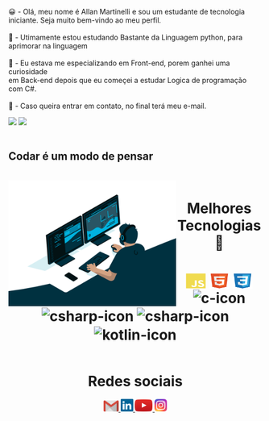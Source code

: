 😀 - Olá, meu nome é Allan Martinelli e sou um estudante de tecnologia iniciante. Seja muito bem-vindo ao meu perfil.<br>
<br>
🤯 - Utimamente estou estudando Bastante da Linguagem python, para aprimorar na linguagem<br>
<br>
🤣 - Eu estava me especializando em Front-end, porem ganhei uma curiosidade<br>em Back-end depois que eu começei a estudar Logica de programação com C#.<br>
<br>
📩 - Caso queira entrar em contato, no final terá meu e-mail.



<div >
  <img height="180em" src="https://github-readme-stats.vercel.app/api?username=Allan-Souza13&show_icons=true&theme=great-gatsby&include_all_commits=true&count_private=true"/>
  <img height="180em" src="https://github-readme-stats.vercel.app/api/top-langs/?username=Allan-Souza13&layout=compact&langs_count=16&theme=great-gatsby"/>
</div>
<br>

## Codar é um modo de pensar
<div align ="center">
<div style="display: inline-block"><br>
  <img align="left" height="250" alt="coding-time" src="code.gif">
  <h1 align="center">Melhores Tecnologias 👾<h1>
  <img align="center" height="30" width="40" alt="js-icon"  src="https://raw.githubusercontent.com/devicons/devicon/master/icons/javascript/javascript-plain.svg">
  <img align="center" height="30" width="40" alt="html-icon" src="https://raw.githubusercontent.com/devicons/devicon/master/icons/html5/html5-original.svg">
  <img align="center" height="30" width="40" alt="css-icon" src="https://raw.githubusercontent.com/devicons/devicon/master/icons/css3/css3-original.svg">
  <img align="center" height="30" width="40" alt="c-icon" src="https://cdn.jsdelivr.net/gh/devicons/devicon/icons/cplusplus/cplusplus-original.svg" />
  <img align="center" height="30" width="40" alt="csharp-icon" src="https://cdn.jsdelivr.net/gh/devicons/devicon/icons/csharp/csharp-original.svg" />
  <img align="center" height="30" width="40" alt="csharp-icon" src="https://cdn.jsdelivr.net/gh/devicons/devicon/icons/python/python-original.svg" />
  <img align="center" height="30" width="40" alt="kotlin-icon" i class="devicon-kotlin-plain-wordmark colored"></i>



  
</div>
    <div>
   <h1>Redes sociais</h1>
  <a href = "mailto: vejeta300@hotmail.com">
    <img width="30" src="gmail.svg">
  </a>
  <a href = "https://www.linkedin.com/in/allan-souza-7106381a4/">
    <img width="25" src="linkedin.svg">
  </a>
  <a href = "https://www.youtube.com/channel/UCxFrF1ii9Pu9IszLFJk0krw">
    <img width="35" src="youtube.svg">
  </a>
  <a href = "https://www.instagram.com/allan_martinellih/">
    <img width="25" src="instagram.png">
  </a>
</div>
</div>



